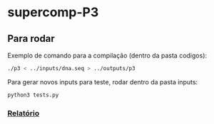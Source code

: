 # supercomp-P3

## Para rodar

Exemplo de comando para a compilação (dentro da pasta codigos):
```bash
./p3 < ../inputs/dna.seq > ../outputs/p3
```


Para gerar novos inputs para teste, rodar dentro da pasta inputs:

```bash
python3 tests.py
```

### [Relatório](https://github.com/gabriellaec/supercomp-P3/blob/main/comparacao_implementacoes/relatorio.ipynb)


